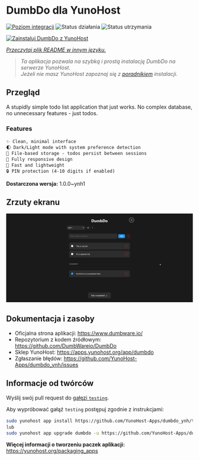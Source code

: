 <!--
To README zostało automatycznie wygenerowane przez <https://github.com/YunoHost/apps/tree/master/tools/readme_generator>
Nie powinno być ono edytowane ręcznie.
-->

# DumbDo dla YunoHost

[![Poziom integracji](https://apps.yunohost.org/badge/integration/dumbdo)](https://ci-apps.yunohost.org/ci/apps/dumbdo/)
![Status działania](https://apps.yunohost.org/badge/state/dumbdo)
![Status utrzymania](https://apps.yunohost.org/badge/maintained/dumbdo)

[![Zainstaluj DumbDo z YunoHost](https://install-app.yunohost.org/install-with-yunohost.svg)](https://install-app.yunohost.org/?app=dumbdo)

*[Przeczytaj plik README w innym języku.](./ALL_README.md)*

> *Ta aplikacja pozwala na szybką i prostą instalację DumbDo na serwerze YunoHost.*  
> *Jeżeli nie masz YunoHost zapoznaj się z [poradnikiem](https://yunohost.org/install) instalacji.*

## Przegląd

A stupidly simple todo list application that just works. No complex database, no unnecessary features - just todos.

### Features

    ✨ Clean, minimal interface
    🌓 Dark/Light mode with system preference detection
    💾 File-based storage - todos persist between sessions
    📱 Fully responsive design
    🚀 Fast and lightweight
    🔒 PIN protection (4-10 digits if enabled)




**Dostarczona wersja:** 1.0.0~ynh1

## Zrzuty ekranu

![Zrzut ekranu z DumbDo](./doc/screenshots/screenshot.png)

## Dokumentacja i zasoby

- Oficjalna strona aplikacji: <https://www.dumbware.io/>
- Repozytorium z kodem źródłowym: <https://github.com/DumbWareio/DumbDo>
- Sklep YunoHost: <https://apps.yunohost.org/app/dumbdo>
- Zgłaszanie błędów: <https://github.com/YunoHost-Apps/dumbdo_ynh/issues>

## Informacje od twórców

Wyślij swój pull request do [gałęzi `testing`](https://github.com/YunoHost-Apps/dumbdo_ynh/tree/testing).

Aby wypróbować gałąź `testing` postępuj zgodnie z instrukcjami:

```bash
sudo yunohost app install https://github.com/YunoHost-Apps/dumbdo_ynh/tree/testing --debug
lub
sudo yunohost app upgrade dumbdo -u https://github.com/YunoHost-Apps/dumbdo_ynh/tree/testing --debug
```

**Więcej informacji o tworzeniu paczek aplikacji:** <https://yunohost.org/packaging_apps>
